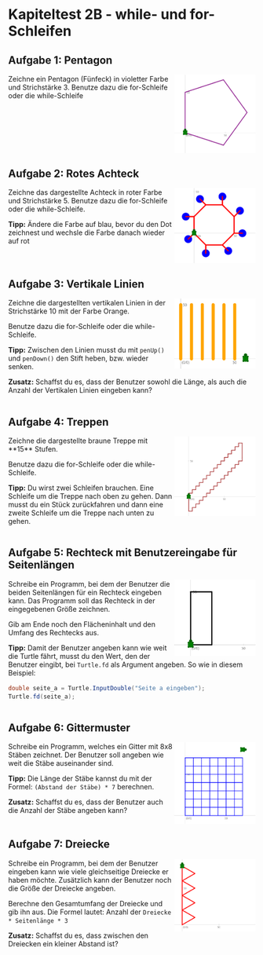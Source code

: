 # Kapiteltest 2B - while- und for-Schleifen 

## Aufgabe 1: Pentagon

<img style="float: right; width:33%" src="./images/pentagon.png">
Zeichne ein Pentagon (Fünfeck) in violetter Farbe und Strichstärke 3.
Benutze dazu die for-Schleife oder die while-Schleife
<div style="clear:both;"></div>

## Aufgabe 2: Rotes Achteck

<img style="float: right; width:33%" src="./images/achteck.png">
Zeichne das dargestellte Achteck in roter Farbe und Strichstärke 5.
Benutze dazu die for-Schleife oder die while-Schleife.

**Tipp:** Ändere die Farbe auf blau, bevor du den Dot zeichnest und wechsle die Farbe 
danach wieder auf rot

<div style="clear:both;"></div>

## Aufgabe 3: Vertikale Linien

<img style="float: right; width:33%" src="./images/vertical.png">
Zeichne die dargestellten vertikalen Linien in der Strichstärke 10 mit der Farbe Orange.

Benutze dazu die for-Schleife oder die while-Schleife.

**Tipp:** Zwischen den Linien musst du mit `penUp()` und `penDown()` den Stift heben, bzw. wieder senken.

**Zusatz:** Schaffst du es, dass der Benutzer sowohl die Länge,
als auch die Anzahl der Vertikalen Linien eingeben kann?

<div style="clear:both;"></div>


## Aufgabe 4: Treppen

<img style="float: right; width:33%" src="./images/doppelstiege.png">
Zeichne die dargestellte braune Treppe mit **15** Stufen.

Benutze dazu die for-Schleife oder die while-Schleife.

**Tipp:** Du wirst zwei Schleifen brauchen. Eine Schleife um die Treppe nach oben zu gehen.
Dann musst du ein Stück zurückfahren und dann eine zweite Schleife um die Treppe nach unten zu gehen.

<div style="clear:both;"></div>

## Aufgabe 5: Rechteck mit Benutzereingabe für Seitenlängen

<img style="float: right; width:33%" src="./images/rechteckparam.png">
Schreibe ein Programm, bei dem der Benutzer die beiden Seitenlängen für ein Rechteck
eingeben kann. Das Programm soll das Rechteck in der eingegebenen Größe zeichnen.

Gib am Ende noch den Flächeninhalt und den Umfang des Rechtecks aus.

**Tipp:** Damit der Benutzer angeben kann wie weit die Turtle fährt,
musst du den Wert, den der Benutzer eingibt, bei `Turtle.fd` als
Argument angeben. So wie in diesem Beispiel:

```cs
double seite_a = Turtle.InputDouble("Seite a eingeben");
Turtle.fd(seite_a);
```

<div style="clear:both;"></div>

## Aufgabe 6: Gittermuster

<img style="float: right; width:33%" src="./images/gitter.png">
Schreibe ein Programm, welches ein Gitter mit 8x8 Stäben zeichnet.
Der Benutzer soll angeben wie weit die Stäbe auseinander sind.


**Tipp:** Die Länge der Stäbe kannst du mit der Formel:
`(Abstand der Stäbe) * 7` berechnen.

**Zusatz:** Schaffst du es, dass der Benutzer auch die Anzahl der Stäbe angeben kann?

<div style="clear:both;"></div>

## Aufgabe 7: Dreiecke

<img style="float: right; width:33%" src="./images/dreiecke.png">
Schreibe ein Programm, bei dem der Benutzer eingeben kann wie
viele gleichseitige Dreiecke er haben möchte.
Zusätzlich kann der Benutzer noch die Größe der Dreiecke angeben.

Berechne den Gesamtumfang der Dreiecke und gib ihn aus.
Die Formel lautet: Anzahl der `Dreiecke * Seitenlänge * 3`

**Zusatz:** Schaffst du es, dass zwischen den Dreiecken ein kleiner Abstand ist?

<div style="clear:both;"></div>
